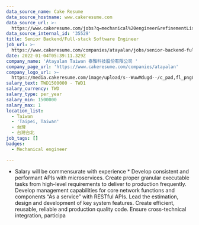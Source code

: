 ```yaml
---
data_source_name: Cake Resume
data_source_hostname: www.cakeresume.com
data_source_url: >-
  https://www.cakeresume.com/jobs?q=mechanical%20engineer&refinementList%5Blang_name%5D%5B0%5D=English&refinementList%5Bsalary_type%5D=per_year&range%5Bsalary_range%5D%5Bmin%5D=1000000&page=3
data_source_internal_id: '35529'
title: Senior Backend/Full-stack Software Engineer
job_url: >-
  https://www.cakeresume.com/companies/atayalan/jobs/senior-backend-full-stack-software-engineer
date: 2022-01-04T05:39:11.329Z
company_name: 'Atayalan Taiwan 泰雅科技股份有限公司 '
company_page_url: 'https://www.cakeresume.com/companies/atayalan'
company_logo_url: >-
  https://media.cakeresume.com/image/upload/s--WuwMdugd--/c_pad,fl_png8,h_200,w_200/v1642146921/rwrgmsjwfqdnfyzzjnkc.png
salary_text: TWD1500000 - TWD1
salary_currency: TWD
salary_type: per_year
salary_min: 1500000
salary_max: 1
location_list:
  - Taiwan
  - 'Taipei, Taiwan'
  - 台灣
  - 台灣台北
job_tags: []
badges:
  - Mechanical engineer

---
```


* Salary will be commensurate with experience * Develop consistent and performant APIs with microservices. Create proper granular executable tasks from high-level requirements to deliver to production frequently. Develop management capabilities for core network functions and components “As a service” with RESTful APIs. Lead the estimation, design and development of key system features. Create efficient, reusable, reliable and production quality code. Ensure cross-technical integration, participa